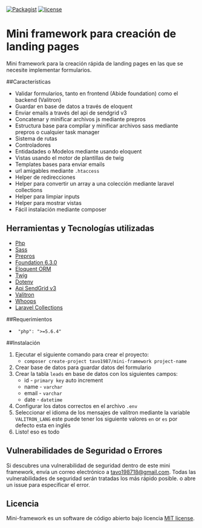 [![Packagist](https://img.shields.io/badge/Packagist-v3.0.2-orange.svg?style=flat-square)](https://packagist.org/packages/tavo1987/mini-framework)
[![license](https://img.shields.io/github/license/mashape/apistatus.svg?style=flat-square)](https://packagist.org/packages/tavo1987/mini-framework)

# Mini framework para creación de landing pages
Mini framework para la creación rápida de landing pages en las que se necesite implementar formularios.

##Características 
 - Validar formularios, tanto en frontend (Abide foundation) como el backend (Valitron) 
 - Guardar en base de datos a través de eloquent
 - Enviar emails a través del api de sendgrid v3
 - Concatenar y minificar archivos js mediante prepros
 - Estructura base para compilar y minificar archivos sass mediante prepros o cualquier task manager
 - Sistema de rutas
 - Controladores
 - Entidadades o Modelos mediante usando eloquent
 - Vistas usando el motor de plantillas de twig
 - Templates bases para enviar emails
 - url amigables mediante `.htaccess`
 - Helper de redirecciones
 - Helper para convertir un array  a una colección mediante laravel collections
 - Helper para limpiar inputs
 - Helper para mostrar vistas
 - Fácil instalación mediante composer

## Herramientas y Tecnologías utilizadas 

* [Php](http://php.net/manual/en/intro-whatis.php)
* [Sass](http://sass-lang.com/)
* [Prepros](https://prepros.io/)
* [Foundation 6.3.0](http://foundation.zurb.com/sites/docs/)
* [Eloquent ORM](https://laravel.com/docs/5.3/eloquent)
* [Twig](http://twig.sensiolabs.org/)
* [Dotenv](https://github.com/vlucas/phpdotenv)
* [Api SendGrid v3](https://github.com/sendgrid/sendgrid-php)
* [Valitron](https://github.com/vlucas/valitron)
* [Whoops](https://github.com/filp/whoops)
* [Laravel Collections](https://laravel.com/docs/5.3/eloquent-collections)

##Requerimientos
- ` "php": ">=5.6.4"`

##Instalación
1. Ejecutar el siguiente comando para crear el proyecto:
    - `composer create-project tavo1987/mini-framework project-name`
2. Crear base de datos para guardar datos del formulario
3. Crear la tabla `leads` en base de datos con los siguientes campos:
    * id - `primary key` auto increment
    * name - `varchar`
    * email - `varchar`
    * date - `datetime`
4. Configurar los datos correctos en el archivo `.env`
5. Seleccionar el idioma de los mensajes de valitron mediante la variable `VALITRON_LANG` 
    este puede tener los siguiente valores `en` or `es` por defecto esta en inglés
5. Listo! eso es todo

## Vulnerabilidades de Seguridad o Errores

Si descubres una vulnerabilidad de seguridad dentro de este mini framework, envía un correo electrónico a 
tavo198718@gmail.com. Todas las vulnerabilidades de seguridad serán tratadas los más rápido posible.
o abre un issue para especificar el error. 

## Licencia

Mini-framework es un software de código abierto bajo licencia [MIT license](http://opensource.org/licenses/MIT).